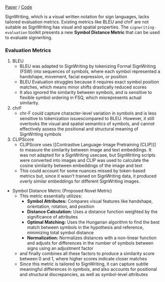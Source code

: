 [Paper](https://arxiv.org/pdf/2410.13668) / [Code](https://github.com/sign-language-processing/signwriting-evaluation)

SignWriting, which is a visual written notation for sign languages, lacks tailored evaluation metrics. Existing metrics like BLEU and chrF are not suitable as SignWriting has visual and spatial properties. The ``signwriting-evaluation`` toolkit presents a new **Symbol Distance Metric** that can be used to evaluate signwriting.

### Evaluation Metrics
1. BLEU
	- BLEU was adapted to SignWriting by tokenizing Formal SignWriting (FSW) into sequences of symbols, where each symbol represented a handshape, movement, facial expression, or position
	- BLEU Evaluation struggles because it requires exact symbol position matches, which means minor shifts drastically reduced scores
	- It also ignored the similarity between symbols, and is sensitive to flexible symbol ordering in FSQ, which misrepresents actual similarity.
2. chrF
	- chr-F could capture character-level variation in symbols and is less sensitive to tokenization issuescompared to BLEU. However, it still overlooks the visual and spatial semantics of symbols, and cannot effectively assess the positional and structural meaning of SignWriting symbols
3. CLIPScore
	- CLIPScore uses [[Contrastive Language-Image Pretraining (CLIP)]] to measure the similarity between image and text embeddings. It was not adapted for a SignWriting usecase, but SignWriting scripts were converted into images and CLIP was used to calculate the cosine similarity between embeddings of the image and text
	- This could account for some nuances missed by token-based metrics but, since it wasn't trained on SignWriting data, it produced overly similar embeddings for different SignWriting images.
- Symbol Distance Metric (Proposed Novel Metric)
	- This metric essentially utilizes:
		- **Symbol Attributes:** Compares visual features like handshape, orientation, rotation, and position
		- **Distance Calculation:** Uses a distance function weighted by the significance of attributes
		- **Optimal Matching:** Uses the Hungarian algorithm to find the best match between symbols in the hypothesis and reference, minimizing total symbol distance
		- **Normalization:** Normalizes distances with a non-linear function and adjusts for differences in the number of symbols between signs using an adjustment factor
	- and finally combines all these factors to produce a similarity score between 0 and 1, where higher scores indicate closer matches
	- Since this metric is tailored to SignWriting, it can capture subtle meaningful differences in symbols, and also accounts for positional and structural discrepancies, as well as symbol-level attributes
